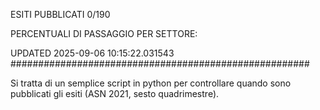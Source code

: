 ESITI PUBBLICATI 0/190 

PERCENTUALI DI PASSAGGIO PER SETTORE:

UPDATED 2025-09-06 10:15:22.031543
###################################################### 

Si tratta di un semplice script in python per controllare quando sono pubblicati gli esiti (ASN 2021, sesto quadrimestre).

